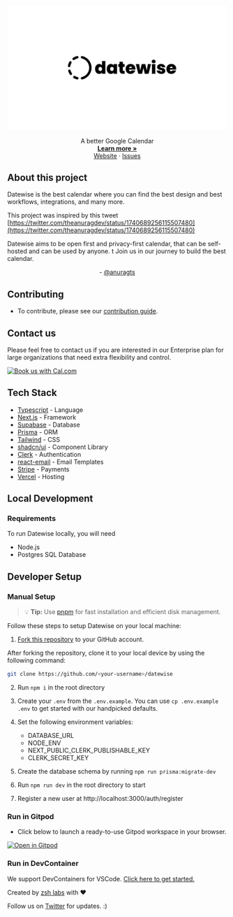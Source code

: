 ![](./public/banner.png)

<div style="text-align:center;" align="center">A better Google Calendar
<br>
    <a href="https://datewise.zshlabs.tech"><strong>Learn more »</strong></a>
    <br>
        <a href="https://datewise.zshlabs.tech">Website</a>
    ·
    <a href="https://github.com/zshlabs/datewise/issues">Issues</a>
</div>

## About this project

Datewise is the best calendar where you can find the best design and best workflows, integrations, and many more.

This project was inspired by this tweet [https://twitter.com/theanuragdev/status/1740689256115507480](https://twitter.com/theanuragdev/status/1740689256115507480)

Datewise aims to be open first and privacy-first calendar, that can be self-hosted and can be used by anyone.
t
Join us in our journey to build the best calendar.

<div style="text-align:center;"> -
<a href="https://twitter.com/theanuragdev">
 @anuragts 
 </a>
 </div>


## Contributing

- To contribute, please see our [contribution guide](https://github.com/zshlabs/datewise/blob/main/CONTRIBUTING.md).

## Contact us

Please feel free to contact us if you are interested in our Enterprise plan for large organizations that need extra flexibility and control.

<a href="https://app.cal.com/anuragtsx/datewise-pricing?utm_source=banner"><img alt="Book us with Cal.com" src="https://cal.com/book-with-cal-dark.svg" /></a>


## Tech Stack

- [Typescript](https://www.typescriptlang.org/) - Language
- [Next.js](https://nextjs.org/) - Framework
- [Supabase](https://supabase.com/) - Database
- [Prisma](https://www.prisma.io/) - ORM
- [Tailwind](https://tailwindcss.com/) - CSS
- [shadcn/ui](https://ui.shadcn.com/) - Component Library
- [Clerk](https://clerk.com/) - Authentication
- [react-email](https://react.email/) - Email Templates
- [Stripe](https://stripe.com/) - Payments
- [Vercel](https://vercel.com) - Hosting

## Local Development

### Requirements

To run Datewise locally, you will need

- Node.js
- Postgres SQL Database


## Developer Setup

### Manual Setup

> :bulb: **Tip:** Use [pnpm](https://pnpm.io/) for fast installation and efficient disk management.

Follow these steps to setup Datewise on your local machine:

1. [Fork this repository](https://docs.github.com/en/pull-requests/collaborating-with-pull-requests/working-with-forks/about-forks) to your GitHub account.

After forking the repository, clone it to your local device by using the following command:

```sh
git clone https://github.com/<your-username>/datewise
```

2. Run `npm i` in the root directory

3. Create your `.env` from the `.env.example`. You can use `cp .env.example .env` to get started with our handpicked defaults.

4. Set the following environment variables:

   - DATABASE_URL
   - NODE_ENV
   - NEXT_PUBLIC_CLERK_PUBLISHABLE_KEY
   - CLERK_SECRET_KEY
   
5. Create the database schema by running `npm run prisma:migrate-dev`

6. Run `npm run dev` in the root directory to start

7. Register a new user at http://localhost:3000/auth/register



### Run in Gitpod

- Click below to launch a ready-to-use Gitpod workspace in your browser.

[![Open in Gitpod](https://gitpod.io/button/open-in-gitpod.svg)](https://gitpod.io/#https://github.com/zshlabs/datewise)

### Run in DevContainer

We support DevContainers for VSCode. [Click here to get started.](https://vscode.dev/redirect?url=vscode://ms-vscode-remote.remote-containers/cloneInVolume?url=https://github.com/zshlabs/datewise)



Created by [zsh labs](https://zshlabs.tech) with ❤️

Follow us on [Twitter](https://twitter.com/theanuragdev) for updates. :)


